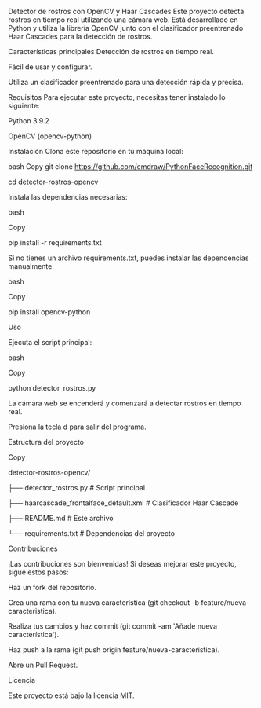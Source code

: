 Detector de rostros con OpenCV y Haar Cascades
Este proyecto detecta rostros en tiempo real utilizando una cámara web. Está desarrollado en Python y utiliza la librería OpenCV junto con el clasificador preentrenado Haar Cascades para la detección de rostros.

Características principales
Detección de rostros en tiempo real.

Fácil de usar y configurar.

Utiliza un clasificador preentrenado para una detección rápida y precisa.

Requisitos
Para ejecutar este proyecto, necesitas tener instalado lo siguiente:

Python 3.9.2

OpenCV (opencv-python)

Instalación
Clona este repositorio en tu máquina local:

bash
Copy
git clone https://github.com/emdraw/PythonFaceRecognition.git

cd detector-rostros-opencv

Instala las dependencias necesarias:

bash

Copy

pip install -r requirements.txt

Si no tienes un archivo requirements.txt, puedes instalar las dependencias manualmente:


bash

Copy

pip install opencv-python

Uso

Ejecuta el script principal:


bash

Copy

python detector_rostros.py

La cámara web se encenderá y comenzará a detectar rostros en tiempo real.

Presiona la tecla d para salir del programa.

Estructura del proyecto

Copy

detector-rostros-opencv/

├── detector_rostros.py   # Script principal

├── haarcascade_frontalface_default.xml  # Clasificador Haar Cascade

├── README.md             # Este archivo

└── requirements.txt      # Dependencias del proyecto

Contribuciones

¡Las contribuciones son bienvenidas! Si deseas mejorar este proyecto, sigue estos pasos:

Haz un fork del repositorio.

Crea una rama con tu nueva característica (git checkout -b feature/nueva-caracteristica).

Realiza tus cambios y haz commit (git commit -am 'Añade nueva característica').

Haz push a la rama (git push origin feature/nueva-caracteristica).

Abre un Pull Request.

Licencia

Este proyecto está bajo la licencia MIT.
